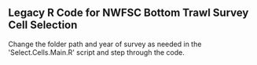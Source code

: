 ## Legacy R Code for NWFSC Bottom Trawl Survey Cell Selection

Change the folder path and year of survey as needed in the 'Select.Cells.Main.R' script and step through the code.
